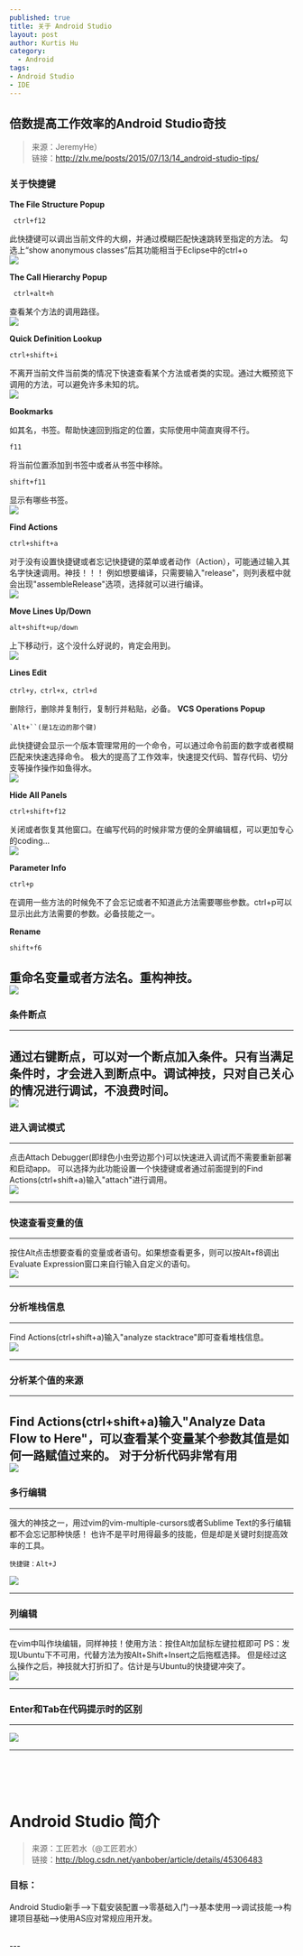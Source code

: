 ```yaml
--- 
published: true
title: 关于 Android Studio
layout: post
author: Kurtis Hu
category: 
  - Android
tags: 
- Android Studio
- IDE
---
```


##  倍数提高工作效率的Android Studio奇技  
> 来源：JeremyHe）<br/>
> 链接：http://zlv.me/posts/2015/07/13/14_android-studio-tips/

###  关于快捷键

 **The File Structure Popup**
```
 ctrl+f12 
```  
此快捷键可以调出当前文件的大纲，并通过模糊匹配快速跳转至指定的方法。
勾选上“show anonymous classes”后其功能相当于Eclipse中的ctrl+o  
![](http://zlv.me/pics/14-ctrl+f12.gif)  

**The Call Hierarchy Popup**  
```
 ctrl+alt+h 
```  
查看某个方法的调用路径。  
![](http://zlv.me/pics/14-ctrl+alt+h.gif)


**Quick Definition Lookup**    
```
ctrl+shift+i 
```  
不离开当前文件当前类的情况下快速查看某个方法或者类的实现。通过大概预览下调用的方法，可以避免许多未知的坑。  
![](http://zlv.me/pics/14-ctrl+shift+i.gif)

**Bookmarks**  

如其名，书签。帮助快速回到指定的位置，实际使用中简直爽得不行。  
```
f11
```  
将当前位置添加到书签中或者从书签中移除。  
```
shift+f11 
```  
显示有哪些书签。  
![](http://zlv.me/pics/14-Bookmarks.gif)


**Find Actions**  
```
ctrl+shift+a 
```  
对于没有设置快捷键或者忘记快捷键的菜单或者动作（Action），可能通过输入其名字快速调用。神技！！！
例如想要编译，只需要输入"release"，则列表框中就会出现"assembleRelease"选项，选择就可以进行编译。  
![](http://zlv.me/pics/14-FindActions.gif)

**Move Lines Up/Down**  
```
alt+shift+up/down 
```  
上下移动行，这个没什么好说的，肯定会用到。  
![](http://zlv.me/pics/14-MoveLinesUpDown.gif)

**Lines Edit**  
```
ctrl+y，ctrl+x, ctrl+d 
```  
删除行，删除并复制行，复制行并粘贴，必备。
**VCS Operations Popup**  
```
`Alt+``(是1左边的那个键) 
```  
此快捷键会显示一个版本管理常用的一个命令，可以通过命令前面的数字或者模糊匹配来快速选择命令。
极大的提高了工作效率，快速提交代码、暂存代码、切分支等操作操作如鱼得水。  
![](http://zlv.me/pics/14-vcspopup.gif)

**Hide All Panels**  
```
ctrl+shift+f12 
```  
关闭或者恢复其他窗口。在编写代码的时候非常方便的全屏编辑框，可以更加专心的coding...  
![](http://zlv.me/pics/14-hideallwindows.gif)

**Parameter Info**  
```
ctrl+p
```  
在调用一些方法的时候免不了会忘记或者不知道此方法需要哪些参数。ctrl+p可以显示出此方法需要的参数。必备技能之一。  

**Rename**  

```
shift+f6
```  
重命名变量或者方法名。重构神技。  
![](http://zlv.me/pics/14-rename.gif)
---
### 条件断点
---
通过右键断点，可以对一个断点加入条件。只有当满足条件时，才会进入到断点中。调试神技，只对自己关心的情况进行调试，不浪费时间。  
![](http://zlv.me/pics/14-conditionalbreakpoint.gif)
---
### 进入调试模式
---
点击Attach Debugger(即绿色小虫旁边那个)可以快速进入调试而不需要重新部署和启动app。
可以选择为此功能设置一个快捷键或者通过前面提到的Find Actions(ctrl+shift+a)输入"attach"进行调用。  
![](http://zlv.me/pics/14-attachdebugger.gif)

---
### 快速查看变量的值
---
按住Alt点击想要查看的变量或者语句。如果想查看更多，则可以按Alt+f8调出Evaluate Expression窗口来自行输入自定义的语句。  
![](http://zlv.me/pics/14-mouse_evaluate_expression.gif)

---
### 分析堆栈信息
---
Find Actions(ctrl+shift+a)输入"analyze stacktrace"即可查看堆栈信息。  
![](http://zlv.me/pics/14-analyzestacktrace.gif)

---
### 分析某个值的来源
---
Find Actions(ctrl+shift+a)输入"Analyze Data Flow to Here"，可以查看某个变量某个参数其值是如何一路赋值过来的。
对于分析代码非常有用  
![](http://zlv.me/pics/14-analyzedataflow.gif)
---
### 多行编辑
---
强大的神技之一，用过vim的vim-multiple-cursors或者Sublime Text的多行编辑都不会忘记那种快感！ 也许不是平时用得最多的技能，但是却是关键时刻提高效率的工具。    
```
快捷键：Alt+J
```  
![](http://zlv.me/pics/14-multiselection.gif)

---
### 列编辑
---
在vim中叫作块编辑，同样神技！使用方法：按住Alt加鼠标左键拉框即可
PS：发现Ubuntu下不可用，代替方法为按Alt+Shift+Insert之后拖框选择。
但是经过这么操作之后，神技就大打折扣了。估计是与Ubuntu的快捷键冲突了。  
![](http://zlv.me/pics/14-columnselection.gif)

---
### Enter和Tab在代码提示时的区别
---  
![](http://zlv.me/pics/14-codecompletionentertab.gif)

---
<br/>
<br/>
<br/>

# Android Studio 简介
> 来源：工匠若水（@工匠若水）<br/>
> 链接：http://blog.csdn.net/yanbober/article/details/45306483

### 目标：
Android Studio新手–>下载安装配置–>零基础入门–>基本使用–>调试技能–>构建项目基础–>使用AS应对常规应用开发。

<br>
---
